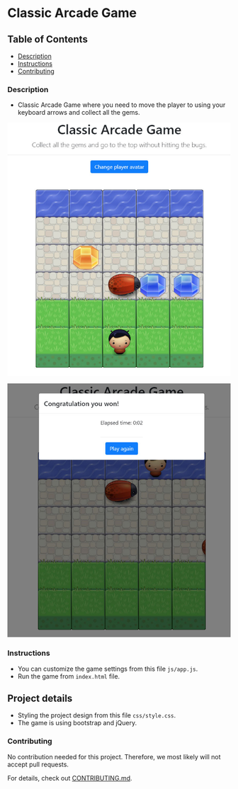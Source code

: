 # Classic Arcade Game

## Table of Contents

* [Description](#Description)
* [Instructions](#instructions)
* [Contributing](#contributing)

### Description

- Classic Arcade Game where you need to move the player to using your keyboard arrows and collect all the gems.

![Starting the game](images/screenshots/screen-1.jpg)

![Finished the game](images/screenshots/screen-2.jpg)

### Instructions

- You can customize the game settings from this file `js/app.js`.
- Run the game from `index.html` file.

## Project details

- Styling the project design from this file `css/style.css`.
- The game is using bootstrap and jQuery.

### Contributing

No contribution needed for this project. Therefore, we most likely will not accept pull requests.

For details, check out [CONTRIBUTING.md](CONTRIBUTING.md).
